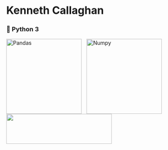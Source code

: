 # Kenneth Callaghan

### 🐍 Python 3

<img align="left" alt="Pandas" width="200" style="padding-right:10px;" src="https://www.freecodecamp.org/news/content/images/2020/07/pandas-logo.png"/>
<img align="left" alt="Numpy" width="200" style="padding-right:3px;" src="https://i0.wp.com/www.ozgurozkok.com/wp-content/uploads/2019/12/numpy-python.png?fit=765%2C306&ssl=1)"/>
<img align="left alt="Matplotlib" width="280" height="80" style="padding-right:10px;" src="https://i2.wp.com/matplotlib.sourceforge.net/_static/logo2.png"/>



